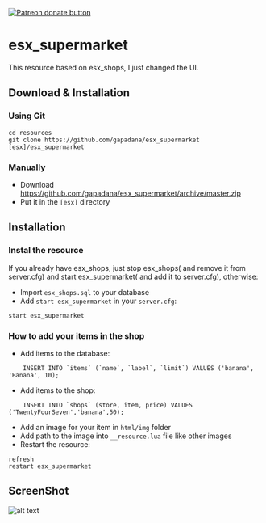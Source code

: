 <a href=""><img src="https://img.shields.io/endpoint.svg?url=" alt="Patreon donate button" /> </a>

# esx_supermarket

This resource based on esx_shops, I just changed the UI.

## Download & Installation

### Using Git
```
cd resources
git clone https://github.com/gapadana/esx_supermarket [esx]/esx_supermarket
```

### Manually
- Download https://github.com/gapadana/esx_supermarket/archive/master.zip
- Put it in the `[esx]` directory

## Installation
### Instal the resource
If you already have esx_shops, just stop esx_shops( and remove it from server.cfg) and start esx_supermarket( and add it to server.cfg), otherwise:
- Import `esx_shops.sql` to your database
- Add `start esx_supermarket` in your `server.cfg`:
```
start esx_supermarket
```

### How to add your items in the shop
- Add items to the database:
```mysql
	INSERT INTO `items` (`name`, `label`, `limit`) VALUES ('banana', 'Banana', 10);
```
- Add items to the shop:
```mysql
	INSERT INTO `shops` (store, item, price) VALUES ('TwentyFourSeven','banana',50);
```
- Add an image for your item in `html/img` folder
- Add path to the image into `__resource.lua` file like other images
- Restart the resource:
```
refresh
restart esx_supermarket
```

## ScreenShot

![alt text](https://raw.githubusercontent.com/gapadana/esx_supermarket/master/screenshot/screenshot.jpg)
